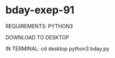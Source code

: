 # bday-exep-91
REQUIREMENTS: PYTHON3

DOWNLOAD TO DESKTOP

IN TERMINAL:
  cd desktop
  python3 bday.py
